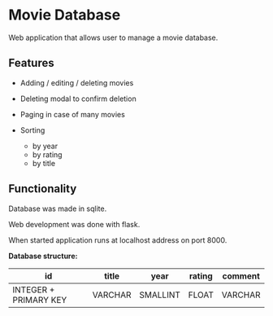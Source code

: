 # Movie Database

Web application that allows user to manage a movie database.

## Features

- Adding / editing / deleting movies

- Deleting modal to confirm deletion

- Paging in case of many movies

- Sorting
    - by year
    - by rating
    - by title

## Functionality

Database was made in sqlite.

Web development was done with flask.

When started application runs at localhost address on port 8000.

**Database structure:**

| id                    | title   | year     | rating | comment |
|-----------------------|---------|----------|--------|---------|
| INTEGER + PRIMARY KEY | VARCHAR | SMALLINT | FLOAT  | VARCHAR |